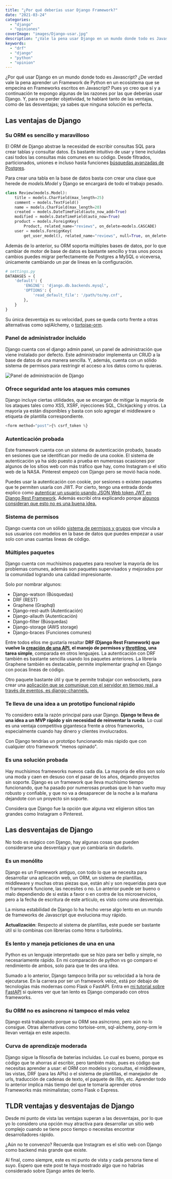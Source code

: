 ```yaml
---
title: "¿Por qué deberías usar Django Framework?"
date: "2021-03-24"
categories: 
  - "django"
  - "opiniones"
coverImage: "images/Django-usar.jpg"
description: "¿Vale la pena usar Django en un mundo donde todo es Javascript? Entra para conocer las ventajas y desventajas de este framework de Python."
keywords:
  - "drf"
  - "django"
  - "python"
  - "opinion"
---
```


¿Por qué usar Django en un mundo donde todo es Javascript? ¿De verdad vale la pena aprender un Framework de Python en un ecosistema que se empecina en Frameworks escritos en Javascript? Pues yo creo que sí y a continuación te expongo algunas de las razones por las que deberías usar Django. Y, para no perder objetividad, te hablaré tanto de las ventajas, como de las desventajas; ya sabes que ninguna solución es perfecta.

## Las ventajas de Django

### Su ORM es sencillo y maravilloso

El ORM de Django abstrae la necesidad de escribir consultas SQL para crear tablas y consultar datos. Es bastante intuitivo de usar y tiene incluidas casi todos las consultas más comunes en su código. Desde filtrados, particionados, uniones e incluso hasta funciones [búsquedas avanzadas de Postgres](https://coffeebytes.dev/trigramas-y-busquedas-avanzadas-con-django-y-postgres/).

Para crear una tabla en la base de datos basta con crear una clase que herede de _models.Model_ y Django se encargará de todo el trabajo pesado.

```python
class Review(models.Model):
    title = models.CharField(max_length=25)
    comment = models.TextField()
    name = models.CharField(max_length=20)
    created = models.DateTimeField(auto_now_add=True)
    modified = models.DateTimeField(auto_now=True)
    product = models.ForeignKey(
        Product, related_name="reviews", on_delete=models.CASCADE)
    user = models.ForeignKey(
        get_user_model(), related_name="reviews", null=True, on_delete=models.SET_NULL)
```

Además de lo anterior, su ORM soporta múltiples bases de datos, por lo que cambiar de motor de base de datos es bastante sencillo y tras unos pocos cambios puedes migrar perfectamente de Postgres a MySQL o viceversa, únicamente cambiando un par de lineas en la configuración.

```python
# settings.py
DATABASES = {
    'default': {
        'ENGINE': 'django.db.backends.mysql',
        'OPTIONS': {
            'read_default_file': '/path/to/my.cnf',
        },
    }
}
```

Su única desventaja es su velocidad, pues se queda corto frente a otras alternativas como sqlAlchemy, o [tortoise-orm](https://coffeebytes.dev/integracion-del-orm-de-python-tortoise-con-fastapi/).

### Panel de administrador incluido

Django cuenta con el django admin panel, un panel de administración que viene instalado por defecto. Este administrador implementa un CRUD a la base de datos de una manera sencilla. Y, además, cuenta con un sólido sistema de permisos para restringir el acceso a los datos como tu quieras.

![Panel de administración de Django](images/Django-panel-admin.png)

### Ofrece seguridad ante los ataques más comunes

Django incluye ciertas utilidades, que se encargan de mitigar la mayoría de los ataques tales como XSS, XSRF, injecciones SQL, Clickjacking y otros. La mayoría ya están disponibles y basta con solo agregar el middleware o etiqueta de plantilla correspondiente.

```python
<form method="post">{% csrf_token %}
```

### Autenticación probada

Este framework cuenta con un sistema de autenticación probado, basado en sesiones que se identifican por medio de una cookie. El sistema de autenticación ya ha sido puesto a prueba en numerosas ocasiones por algunos de los sitios web con más tráfico que hay, como Instagram o el sitio web de la NASA. Pinterest empezó con Django pero se movió hacia node.

Puedes usar la autenticación con cookie, por sesiones o existen paquetes que te permiten usarla con JWT. Por cierto, tengo una entrada donde explico como [autenticar un usuario usando JSON Web token JWT en Django Rest Framework](https://coffeebytes.dev/django-rest-framework-y-jwt-para-autenticar-usuarios/). Además escribí otra explicando porque [algunos consideran que esto no es una buena idea.](https://coffeebytes.dev/no-uses-jwt-para-gestionar-sesiones-traduccion/)

### Sistema de permisos

Django cuenta con un sólido [sistema de permisos y grupos](https://coffeebytes.dev/como-funcionan-los-permisos-y-grupos-en-django/) que vincula a sus usuarios con modelos en la base de datos que puedes empezar a usar solo con unas cuantas lineas de código.

### Múltiples paquetes

Django cuenta con muchísimos paquetes para resolver la mayoría de los problemas comunes, además son paquetes supervisados y mejorados por la comunidad logrando una calidad impresionante.

Solo por nombrar algunos:

- Django-watson (Búsquedas)
- DRF (REST)
- Graphene (Graphql)
- Django-rest-auth (Autenticación)
- Django-allauth (Autenticación)
- Django-filter (Búsquedas)
- Django-storage (AWS storage)
- Django-braces (Funciones comunes)

Entre todos ellos me gustaría resaltar **DRF (Django Rest Framework) que vuelve la [creación de una API](https://coffeebytes.dev/caracteristicas-basicas-de-una-api-rest-y-recomendaciones/), el manejo de permisos y [throttling](https://coffeebytes.dev/throttling-en-nginx/), una tarea simple**, comparada en otros lenguajes. La autenticación con DRF también es bastante sencilla usando los paquetes anteriores. La librería Graphene también es destacable, permite implementar graphql en Django con pocas lineas de código.

Otro paquete bastante útil y que te permite trabajar con websockets, para crear una [aplicación que se comunique con el servidor en tiempo real, a través de eventos, es django-channels.](https://coffeebytes.dev/django-channels-consumers-scope-y-eventos/)

### Te lleva de una idea a un prototipo funcional rápido

Yo considero esta la razón principal para usar Django. **Django te lleva de una idea a un MVP rápido y sin necesidad de reinventar la rueda**. Lo cual es una ventaja competitiva gigantesca frente a otros frameworks, especialmente cuando hay dinero y clientes involucrados.

Con Django tendrías un prototipo funcionando más rápido que con cualquier otro framework "menos opinado".

### Es una solución probada

Hay muchísimos frameworks nuevos cada día. La mayoría de ellos son solo una moda y caen en desuso con el pasar de los años, dejando proyectos sin soporte. Django es un framework que lleva muchísimo tiempo funcionando, que ha pasado por numerosas pruebas que lo han vuelto muy robusto y confiable, y que no va a desaparecer de la noche a la mañana dejandote con un proyecto sin soporte.

Considera que Django fue la opción que alguna vez eligieron sitios tan grandes como Instagram o Pinterest.

## Las desventajas de Django

No todo es mágico con Django, hay algunas cosas que pueden considerarse una desventaja y que yo cambiaría sin dudarlo.

### Es un monólito

Django es un Framework antiguo, con todo lo que se necesita para desarrollar una aplicación web, un ORM, un sistema de plantillas, middleware y muchas otras piezas que, están ahí y son requeridas para que el framework funcione, las necesites o no. Lo anterior puede ser bueno o malo dependiendo de si estás a favor o en contra de los microservicios, pero a la fecha de escritura de este artículo, es visto como una desventaja.

La misma estabilidad de Django lo ha hecho verse algo lento en un mundo de frameworks de Javascript que evoluciona muy rápido.

**Actualización**: Respecto al sistema de plantillas, este puede ser bastante útil si lo combinas con librerías como htmx o turbolinks. 

### Es lento y maneja peticiones de una en una

Python es un lenguaje interpretado que se hizo para ser bello y simple, no necesariamente rápido. En mi comparación de python vs go comparo el rendimiento de ambos, solo para que te des una idea.

Sumado a lo anterior, Django tampoco brilla por su velocidad a la hora de ejecutarse. En la carrera por ser un framework veloz, está por debajo de tecnologías más modernas como Flask o FastAPI. Entra en [mi tutorial sobre FastAPI](https://coffeebytes.dev/tutorial-de-fastapi-el-mejor-framework-de-python/) si quieres ver que tan lento es Django comparado con otros frameworks.

### Su ORM no es asíncrono ni tampoco el más veloz

Django está trabajando porque su ORM sea asíncrono, pero aún no lo consigue. Otras alternativas como tortoise-orm, sql-alchemy, pony-orm le llevan ventaja en este aspecto.

### Curva de aprendizaje moderada

Django sigue la filosofía de baterías incluidas. Lo cual es bueno, porque es código que te ahorras al escribir, pero también malo, pues es código que necesitas aprender a usar: el ORM con modelos y consultas, el middleware, las vistas, DRF (para las APIs) o el sistema de plantillas, el manejador de urls, traducción de cadenas de texto, el paquete de i18n, etc. Aprender todo lo anterior implica más tiempo del que te tomaría aprender otros Frameworks más minimalistas; como Flask o Express.

## TLDR ventajas y desventajas de Django

Desde mi punto de vista las ventajas superan a las desventajas, por lo que yo lo considero una opción muy atractiva para desarrollar un sitio web complejo cuando se tiene poco tiempo o necesitas encontrar desarrolladores rápido.

¿Aún no te convenzo? Recuerda que Instagram es el sitio web con Django como backend más grande que existe.

Al final, como siempre, este es mi punto de vista y cada persona tiene el suyo. Espero que este post te haya mostrado algo que no habrías considerado sobre Django antes de leerlo.
